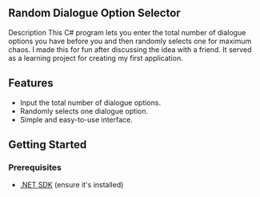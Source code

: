 ## Random Dialogue Option Selector
Description
This C# program lets you enter the total number of dialogue options you have before you and then randomly selects one for maximum chaos. I made this for fun after discussing the idea with a friend. It served as a learning project for creating my first application.

## Features
- Input the total number of dialogue options.
- Randomly selects one dialogue option.
- Simple and easy-to-use interface.

## Getting Started
### Prerequisites
- [.NET SDK](https://dotnet.microsoft.com/download) (ensure it's installed)
